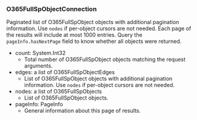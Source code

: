 ### O365FullSpObjectConnection
Paginated list of O365FullSpObject objects with additional pagination information. Use `nodes` if per-object cursors are not needed. Each page of the results will include at most 1000 entries. Query the `pageInfo.hasNextPage` field to know whether all objects were returned.

- count: System.Int32
  - Total number of O365FullSpObject objects matching the request arguments.
- edges: a list of O365FullSpObjectEdges
  - List of O365FullSpObject objects with additional pagination information. Use `nodes` if per-object cursors are not needed.
- nodes: a list of O365FullSpObjects
  - List of O365FullSpObject objects.
- pageInfo: PageInfo
  - General information about this page of results.
